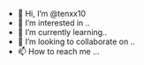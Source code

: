 - 👋 Hi, I’m @tenxx10
- 👀 I’m interested in ..
- 🌱 I’m currently learning..
- 💞️ I’m looking to collaborate on ..
- 📫 How to reach me ...

